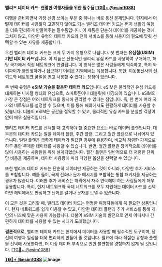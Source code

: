**벨리즈 데이터 카드: 현명한 여행자들을 위한 필수품 [[TG💪+ @esim1088](https://t.me/s/esim1088)]**

여행을 준비하면서 가장 신경 쓰이는 부분 중 하나는 바로 통신 문제입니다. 현지에서 어떻게 데이터를 사용할지 고민하지 않아도 되는 벨리즈 데이터 카드는 현지 생활과 여행을 더욱 편리하게 만들어주는 필수품입니다. 이 제품은 단순히 데이터를 제공하는 것에 그치지 않고, 다양한 유형의 데이터 카드와 전화 서비스를 통해 사용자의 필요에 맞춰 선택할 수 있는 자유를 제공합니다.

우선 벨리즈 데이터 카드는 크게 두 가지 유형으로 나뉩니다. 첫 번째는 **유심칩(USIM) 기반 데이터 카드**입니다. 이 제품은 전통적인 물리적 유심 카드를 사용하여 구매하고, 해당 국가에서 직접 네트워크에 연결됩니다. 이 방식은 많은 사람들에게 익숙하고, 특히 와이파이가 불안정하거나 접근하기 어려운 지역에서는 유용합니다. 또한, 이동통신사의 신뢰도와 네트워크 품질을 믿고 사용할 수 있다는 장점이 있습니다.

두 번째 유형은 **eSIM 기술을 활용한 데이터 카드**입니다. eSIM은 물리적인 유심 카드를 대체하는 디지털 형태의 유심으로, 스마트폰이나 태블릿에 내장되어 있습니다. eSIM의 가장 큰 장점은 여러 네트워크를 동시에 관리할 수 있다는 점입니다. 즉, 한 번에 여러 국가의 네트워크를 설정할 수 있으며, 이를 통해 해외에서도 원활하게 데이터를 사용할 수 있습니다. 더불어 eSIM은 공간을 절약할 수 있고, 물리적인 유심 카드를 분실할 걱정이 없어 매우 실용적입니다.

벨리즈 데이터 카드를 선택할 때 고려해야 할 중요한 요소는 바로 데이터 플랜입니다. 대부분의 데이터 카드는 일일 데이터 플랜, 주간 플랜, 그리고 월간 플랜으로 나뉘어져 있습니다. 일일 플랜은 급하게 데이터가 필요한 경우에 유용하며, 비교적 저렴한 가격으로 하루 동안 무제한 데이터를 사용할 수 있습니다. 반면, 월간 플랜은 장기적으로 데이터를 많이 사용하는 사람들을 위해 설계되었습니다. 월간 플랜은 일반적으로 더 저렴한 단위당 비용을 제공하며, 데이터 사용량에 따라 다양한 옵션을 선택할 수 있습니다.

또한 벨리즈 데이터 카드는 단순히 데이터만 제공하는 것이 아니라, 다양한 추가 서비스를 포함합니다. 예를 들어, 국제 전화나 문자 메시지를 포함하는 통합 패키지를 제공하는 경우가 많습니다. 이러한 추가 서비스는 해외에서 자주 연락해야 하는 사람들에게 매우 유용합니다. 특히, 현지 네트워크와 국제 네트워크를 모두 지원하는 데이터 카드를 선택하면 해외에서도 안심하고 전화를 걸거나 문자를 보낼 수 있습니다.

이 모든 것을 고려할 때, 벨리즈 데이터 카드는 현명한 여행자들에게 꼭 필요한 상품입니다. 현지 네트워크를 쉽게 이용할 수 있고, 다양한 데이터 플랜과 추가 서비스를 통해 개인의 니즈에 맞춘 사용이 가능합니다. 더불어 eSIM 기술의 발전으로 언제 어디서나 간편하게 데이터를 사용할 수 있는 시대가 도래했습니다.

**결론적으로**, 벨리즈 데이터 카드는 현지에서 데이터를 사용할 때 필수적인 도구이며, 당신의 여행과 일상을 더욱 편리하게 만들어 줄 것입니다. 필요에 따라 적절한 유형과 플랜을 선택해 사용한다면, 더 이상 데이터 부족으로 인한 불편함을 경험하지 않게 될 것입니다. [[TG💪+ @esim1088](https://t.me/s/esim1088)]

**[TG💪+ @esim1088](https://t.me/s/esim1088) ![Image](https://i.postimg.cc/Y0z9fWf4/image.png)**